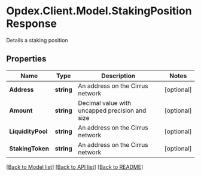 # Opdex.Client.Model.StakingPositionResponse
Details a staking position

## Properties

Name | Type | Description | Notes
------------ | ------------- | ------------- | -------------
**Address** | **string** | An address on the Cirrus network | [optional] 
**Amount** | **string** | Decimal value with uncapped precision and size | [optional] 
**LiquidityPool** | **string** | An address on the Cirrus network | [optional] 
**StakingToken** | **string** | An address on the Cirrus network | [optional] 

[[Back to Model list]](../README.md#documentation-for-models) [[Back to API list]](../README.md#documentation-for-api-endpoints) [[Back to README]](../README.md)

